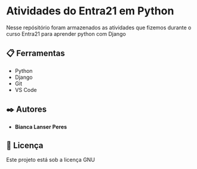 # Atividades do Entra21 em Python

Nesse repósitório foram armazenados as atividades que fizemos durante o curso Entra21 para aprender python com Django

## 📋 Ferramentas

* Python
* Django
* Git
* VS Code

## ✒️ Autores

* **Bianca Lanser Peres**

## 📄 Licença

Este projeto está sob a licença GNU
